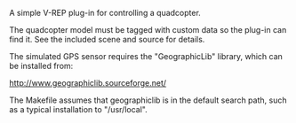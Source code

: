 
A simple V-REP plug-in for controlling a quadcopter.

The quadcopter model must be tagged with custom data so the plug-in
can find it.  See the included scene and source for details.

The simulated GPS sensor requires the "GeographicLib" library,
which can be installed from:

  http://www.geographiclib.sourceforge.net/

The Makefile assumes that geographiclib is in the default search
path, such as a typical installation to "/usr/local".
